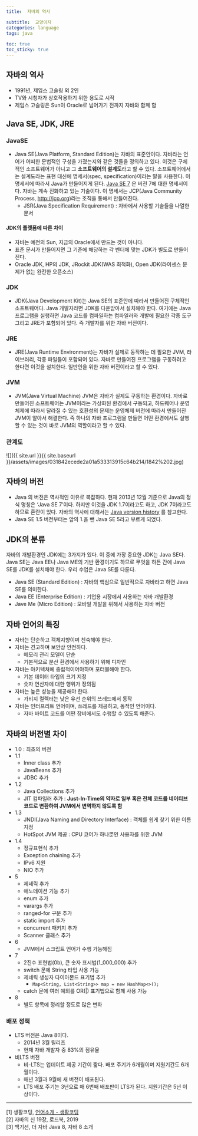 ```yaml
---
title:  자바의 역사

subtitle:  교양이지
categories: language 
tags: java
 
toc: true
toc_sticky: true
---
```


  
## 자바의 역사  
- 1991년, 제임스 고슬링 외 2인  
- TV와 시청자가 상호작용하기 위한 용도로 시작  
- 제임스 고슬링은 Sun이 Oracle로 넘어가기 전까지 자바와 함께 함  
  
## Java SE, JDK, JRE  
### JavaSE  
- Java SE(Java Platform, Standard Edition)는 자바의 표준안이다. 자바라는 언어가 어떠한 문법적인 구성을 가졌는지와 같은 것들을 정의하고 있다. 이것은 구체적인 소프트웨어가 아니고 그 **소프트웨어의 설계도**라고 할 수 있다. 소프트웨어에서는 설계도라는 표현 대신에 명세서(spec, specification)이라는 말을 사용한다. 이 명세서에 따라서 Java가 만들어지게 된다.  [Java SE 7](http://docs.oracle.com/javase/specs/jls/se7/html/index.html) 은 버전 7에 대한 명세서이다. 자바는 계속 진화하고 있는 기술이다. 이 명세서는 JCP(Java Community Process, http://jcp.org)라는 조직을 통해서 만들어진다.  
	- JSR(Java Specification Requirement) : 자바에서 사용할 기술들을 나열한 문서  
  
#### JDK의 플랫폼에 따른 차이  
- 자바는 예전의 Sun, 지금의 Oracle에서 만드는 것이 아니다.  
- 표준 문서가 만들어지면 그 기준에 해당하는 각 벤더에 맞는 JDK가 별도로 만들어진다.  
- Oracle JDK, HP의 JDK, JRockit JDK(WAS 최적화), Open JDK(라이센스 문제가 없는 완전한 오픈소스)  
  
### JDK  
- JDK(Java Development Kit)는 Java SE의 표준안에 따라서 만들어진 구체적인 소프트웨어다. Java 개발자라면 JDK를 다운받아서 설치해야 한다. 여기에는 Java 프로그램을 실행하면 Java 코드를 컴파일하는 컴파일러와 개발에 필요한 각종 도구 그리고 JRE가 포함되어 있다. 즉 개발자를 위한 자바 버전이다.  
  
### JRE  
- JRE(Java Runtime Environment)는 자바가 실제로 동작하는 데 필요한 JVM, 라이브러리, 각종 파일들이 포함되어 있다. 자바로 만들어진 프로그램을 구동하려고 한다면 이것을 설치한다. 일반인을 위한 자바 버전이라고 할 수 있다.  
  
### JVM  
- JVM(Java Virtual Machine) JVM은 자바가 실제도 구동하는 환경이다. 자바로 만들어진 소프트웨어는 JVM이라는 가상화된 환경에서 구동되고, 하드웨어나 운영체제에 따라서 달라질 수 있는 호환성의 문제는 운영체제 버전에 따라서 만들어진 JVM이 알아서 해결한다. 즉 하나의 자바 프로그램을 만들면 어떤 환경에서도 실행할 수 있는 것이 바로 JVM의 역할이라고 할 수 있다.  
  
### 관계도  
![]({{ site.url }}{{ site.baseurl }}/assets/images/031842ecede2a01a533313915c64b214/1842%202.jpg)  
  
## 자바의 버전  
- Java 의 버전은 역사적인 이유로 복잡하다. 현재 2013년 12월 기준으로 Java의 정식 명칭은 ‘Java SE 7’이다. 하지만 이것을 JDK 1.7이라고도 하고, JDK 7이라고도 하므로 혼란이 있다. 자바의 역사에 대해서는  [Java version history](http://en.wikipedia.org/wiki/Java_version_history) 를 참고한다.  
- Java SE 1.5 버전부터는 앞의 1.을 뺀 Java SE 5라고 부르게 되었다.  
  
## JDK의 분류  
자바의 개발환경인 JDK에는 3가지가 있다. 이 중에 가장 중요한 JDK는 Java SE다. Java SE는 Java EE나 Java ME의 기반 환경이기도 하므로 무엇을 하든 간에 Java SE를 JDK를 설치해야 한다. 우리 수업은 Java SE를 다룬다.  
  
* Java SE (Standard Edition) : 자바의 핵심으로 일반적으로 자바라고 하면 Java SE를 의미한다.  
* Java EE (Enterprise Edition) :  기업용 시장에서 사용하는 자바 개발환경  
* Jave Me (Micro Edition) : 모바일 개발을 위해서 사용하는 자바 버전  
  
## 자바 언어의 특징  
- 자바는 단순하고 객체지향이며 친숙해야 한다.  
- 자바는 견고하며 보안상 안전하다.  
	- 메모리 관리 모델이 단순  
	- 기본적으로 분산 환경에서 사용하기 위해 디자인  
- 자바는 아키텍처에 중립적이어야하며 포터블해야 한다.  
	- 기본 데이터 타입의 크기 지정  
	- 숫자 연산자에 대한 행위가 정의됨  
- 자바는 높은 성능을 제공해야 한다.  
	- 가비지 컬렉터는 낮은 우선 순위의 쓰레드에서 동작  
- 자바는 인터프리트 언어이며, 쓰레드를 제공하고, 동적인 언어이다.  
	- 자바 바이트 코드를 어떤 장비에서도 수행할 수 있도록 해준다.  
  
## 자바의 버전별 차이  
- 1.0 : 최초의 버전  
- 1.1  
	- Inner class 추가  
	- JavaBeans 추가  
	- JDBC 추가  
- 1.2  
	- Java Collections 추가  
	- JIT 컴파일러 추가 : **Just-In-Time의 약자로 일부 혹은 전체 코드를 네이티브 코드로 변환하여 JVM에서 변역하지 않도록 함**  
- 1.3  
	- JNDI(Java Naming and Directory Interface) : 객체를 쉽게 찾기 위한 이름 지정  
	- HotSpot JVM 제공 : CPU 코어가 하나뿐인 사용자를 위한 JVM  
- 1.4  
	- 정규표현식 추가  
	- Exception chaining 추가  
	- IPv6 지원  
	- NIO 추가  
- 5  
	- 제네릭 추가  
	- 애노테이션 기능 추가  
	- enum 추가  
	- varargs 추가  
	- ranged-for 구문 추가  
	- static import 추가  
	- concurrent 패키지 추가  
	- Scanner 클래스 추가  
- 6  
	- JVM에서 스크립트 언어가 수행 가능해짐  
- 7  
	- 2진수 표현법(0b), 큰 숫자 표시법(1_000_000) 추가  
	- switch 문에 String 타입 사용 가능  
	- 제네릭 생성자 다이아몬드 표기법 추가  
		- `Map<String, List<String>> map = new HashMap<>();`  
	- catch 문에 여러 예외를 OR(|) 표기법으로 함께 사용 가능  
- 8  
	- 별도 항목에 정리할 정도로 많은 변화  
  
### 배포 정책  
- LTS 버전은 Java 8이다.  
	- 2014년 3월 릴리즈  
	- 현재 자바 개발자 중 83%의 점유율  
- 비LTS 버전  
	- 비-LTS는 업데이트 제공 기간이 짧다. 배포 주기가 6개월이며 지원기간도 6개월이다.  
	- 매년 3월과 9월에 새 버전이 배포된다.  
	- LTS 배포 주기는 3년으로 매 6번째 배포판이 LTS가 된다. 지원기간은 5년 이상이다.  
  
  
- - - -  
  
[1] 생활코딩, [언어소개 - 생활코딩](https://opentutorials.org/course/1223/4551)  
[2] 자바의 신 19장, 로드북, 2019  
[3] 백기선, 더 자바 Java 8, 자바 8 소개  
